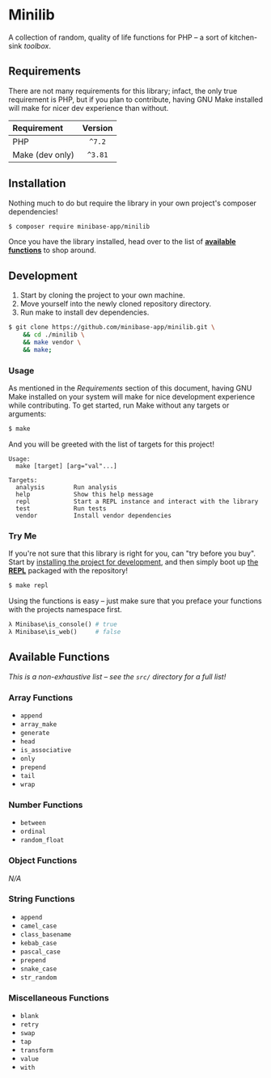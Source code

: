 # Minilib

<!-- [![Latest Stable Version](https://poser.pugx.org/minibase-app/minilib/version?format=flat-square)](https://packagist.org/packages/minibase-app/minilib)
[![Latest Unstable Version](https://poser.pugx.org/minibase-app/minilib/v/unstable?format=flat-square)](//packagist.org/packages/minibase-app/minilib)
[![Test Status](https://img.shields.io/github/workflow/status/minibase-app/minilib/CI?label=tests&style=flat-square)](https://github.com/minibase-app/minilib/actions?query=workflow%3ACI)

[![Maintenance](https://img.shields.io/maintenance/yes/2021.svg?style=flat-square)](https://github.com/minibase-app/minilib)
[![Packagist](https://img.shields.io/packagist/dt/minibase-app/minilib.svg?style=flat-square)](https://packagist.org/packages/minibase-app/minilib)
[![PHP from Packagist](https://img.shields.io/packagist/php-v/minibase-app/minilib.svg?style=flat-square)](https://secure.php.net/releases/)
[![composer.lock available](https://poser.pugx.org/minibase-app/minilib/composerlock?format=flat-square)](https://packagist.org/packages/minibase-app/minilib)
[![license](https://img.shields.io/github/license/minibase-app/minilib.svg?style=flat-square)](https://github.com/minibase-app/minilib/blob/master/LICENSE)

<br /> -->

A collection of random, quality of life functions for PHP – a sort of kitchen-sink _toolbox_.

## Requirements

There are not many requirements for this library; infact, the only true requirement is PHP, but if you plan to contribute, having GNU Make installed will make for nicer dev experience than without.

| Requirement      | Version |
|:-----------------|:-------:|
| PHP              | `^7.2`  |
| Make (dev only)  | `^3.81` |

## Installation

Nothing much to do but require the library in your own project's composer dependencies!

```bash
$ composer require minibase-app/minilib
```

Once you have the library installed, head over to the list of [**available functions**](#Available-Functions) to shop around.

## Development

1. Start by cloning the project to your own machine.
1. Move yourself into the newly cloned repository directory.
1. Run make to install dev dependencies.

```bash
$ git clone https://github.com/minibase-app/minilib.git \
    && cd ./minilib \
    && make vendor \
    && make;
```

### Usage 

As mentioned in the _Requirements_ section of this document, having GNU Make installed on your system will make for nice development experience while contributing. To get started, run Make without any targets or arguments:

```bash
$ make
```

And you will be greeted with the list of targets for this project!

```
Usage:
  make [target] [arg="val"...]

Targets:
  analysis        Run analysis
  help            Show this help message
  repl            Start a REPL instance and interact with the library
  test            Run tests
  vendor          Install vendor dependencies
```

### Try Me

If you're not sure that this library is right for you, can "try before you buy". Start by [installing the project for development](#Development), and then simply boot up [the **REPL**](https://github.com/bobthecow/psysh) packaged with the repository!

```bash
$ make repl
```

Using the functions is easy – just make sure that you preface your functions with the projects namespace first.

```php
λ Minibase\is_console() # true
λ Minibase\is_web()     # false
```

## Available Functions

_This is a non-exhaustive list – see the `src/` directory for a full list!_

### Array Functions

* `append`
* `array_make`
* `generate`
* `head`
* `is_associative`
* `only`
* `prepend`
* `tail`
* `wrap`

### Number Functions

* `between`
* `ordinal`
* `random_float`

### Object Functions

_N/A_

### String Functions

* `append`
* `camel_case`
* `class_basename`
* `kebab_case`
* `pascal_case`
* `prepend`
* `snake_case`
* `str_random`

### Miscellaneous Functions

* `blank`
* `retry`
* `swap`
* `tap`
* `transform`
* `value`
* `with`
